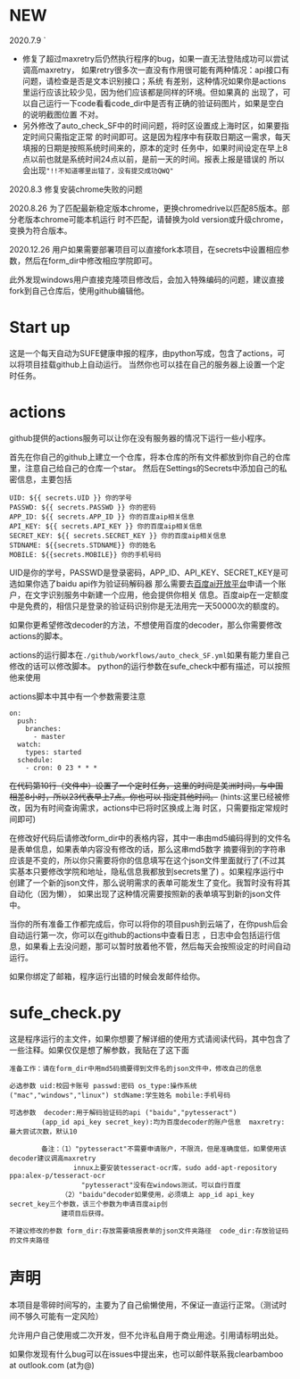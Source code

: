 # NEW
2020.7.9 
 `    
* 修复了超过maxretry后仍然执行程序的bug，如果一直无法登陆成功可以尝试调高maxretry，
如果retry很多次一直没有作用很可能有两种情况：api接口有问题，请检查是否是文本识别接口；系统
有差别，这种情况如果你是actions里运行应该比较少见，因为他们应该都是同样的环境。但如果真的
出现了，可以自己运行一下code看看code_dir中是否有正确的验证码图片，如果是空白的说明截图位置
不对。
* 另外修改了auto_check_SF中的时间问题，将时区设置成上海时区，如果要指定时间只需指定正常
的时间即可。这是因为程序中有获取日期这一需求，每天填报的日期是按照系统时间来的，原本的定时
任务中，如果时间设定在早上8点以前也就是系统时间24点以前，是前一天的时间。报表上报是错误的
所以会出现`"!!不知道哪里出错了，没有提交成功QWQ"`

2020.8.3
修复安装chrome失败的问题

2020.8.26
为了匹配最新稳定版本chrome，更换chromedrive以匹配85版本。部分老版本chrome可能本机运行
时不匹配，请替换为old version或升级chrome，变换为符合版本。

2020.12.26
用户如果需要部署项目可以直接fork本项目，在secrets中设置相应参数，然后在form_dir中修改相应学院即可。

此外发现windows用户直接克隆项目修改后，会加入特殊编码的问题，建议直接fork到自己仓库后，使用github编辑他。


# Start up
这是一个每天自动为SUFE健康申报的程序，由python写成，包含了actions，可以将项目挂载github上自动运行。
当然你也可以挂在自己的服务器上设置一个定时任务。

# actions
github提供的actions服务可以让你在没有服务器的情况下运行一些小程序。

首先在你自己的github上建立一个仓库，将本仓库的所有文件都放到你自己的仓库里，注意自己给自己的仓库一个star。
然后在Settings的Secrets中添加自己的私密信息，主要包括

    UID: ${{ secrets.UID }} 你的学号
    PASSWD: ${{ secrets.PASSWD }} 你的密码
    APP_ID: ${{ secrets.APP_ID }} 你的百度aip相关信息
    API_KEY: ${{ secrets.API_KEY }} 你的百度aip相关信息
    SECRET_KEY: ${{ secrets.SECRET_KEY }} 你的百度aip相关信息
    STDNAME: ${{secrets.STDNAME}} 你的姓名
    MOBILE: ${{secrets.MOBILE}} 你的手机号码
    
UID是你的学号，PASSWD是登录密码，APP_ID、API_KEY、SECRET_KEY是可选如果你选了baidu api作为验证码解码器
那么需要去[百度ai开放平台](https://ai.baidu.com)申请一个账户，在文字识别服务中新建一个应用，他会提供你相关
信息。百度aip在一定额度中是免费的，相信只是登录的验证码识别你是无法用完一天50000次的额度的。

如果你更希望修改decoder的方法，不想使用百度的decoder，那么你需要修改actions的脚本。

actions的运行脚本在`./github/workflows/auto_check_SF.yml`如果有能力里自己修改的话可以修改脚本。
python的运行参数在sufe_check中都有描述，可以按照他来使用

actions脚本中其中有一个参数需要注意

    on:
      push:
        branches:
          - master
      watch:
        types: started
      schedule:
        - cron: 0 23 * * *
        
~~在代码第10行（文件中）设置了一个定时任务，这里的时间是美洲时间，与中国相差8小时，所以23代表早上7点。你也可以
指定其他时间。~~ (hints:这里已经被修改，因为有时间查询需求，actions中已将时区换成上海
时区，只需要指定常规时间即可)

在修改好代码后请修改form_dir中的表格内容，其中一串由md5编码得到的文件名是表单信息，如果表单内容没有修改的话，那么这串md5数字
摘要得到的字符串应该是不变的，所以你只需要将你的信息填写在这个json文件里面就行了(不过其实基本只要修改学院和地址，隐私信息我都放到secrets里了)
。如果程序运行中创建了一个新的json文件，那么说明需求的表单可能发生了变化。我暂时没有将其自动化（因为懒），
如果出现了这种情况需要按照新的表单填写到新的json文件中。

当你的所有准备工作都完成后，你可以将你的项目push到云端了，在你push后会自动运行第一次，你可以在github的actions中查看日志
，日志中会包括运行信息，如果看上去没问题，那可以暂时放着他不管，然后每天会按照设定的时间自动运行。

如果你绑定了邮箱，程序运行出错的时候会发邮件给你。

# sufe_check.py
这是程序运行的主文件，如果你想要了解详细的使用方式请阅读代码，其中包含了一些注释。如果仅仅是想了解参数，我贴在了这下面

    准备工作：请在form_dir中用md5码摘要得到文件名的json文件中，修改自己的信息

    必选参数 uid:校园卡账号 passwd:密码 os_type:操作系统("mac","windows","linux") stdName:学生姓名 mobile:手机号码
    
    可选参数  decoder:用于解码验证码的api ("baidu","pytesseract")
            (app_id api_key secret_key):均为百度decoder的账户信息  maxretry:最大尝试次数，默认10
            
            备注：（1）"pytesseract"不需要申请账户，不限流，但是准确度低，如果使用该decoder建议调高maxretry
                    innux上要安装tesseract-ocr库，sudo add-apt-repository ppa:alex-p/tesseract-ocr
                      "pytesseract"没有在windows测试，可以自行百度
                 （2）"baidu"decoder如果使用，必须填上 app_id api_key secret_key三个参数，该三个参数为申请百度aip创
                 建项目后获得。
            
    不建议修改的参数 form_dir:存放需要填报表单的json文件夹路径  code_dir:存放验证码的文件夹路径
# 声明
本项目是零碎时间写的，主要为了自己偷懒使用，不保证一直运行正常。（测试时间不够久可能有一定风险）

允许用户自己使用或二次开发，但不允许私自用于商业用途。引用请标明出处。

如果你发现有什么bug可以在issues中提出来，也可以邮件联系我clearbamboo at outlook.com (at为@)
